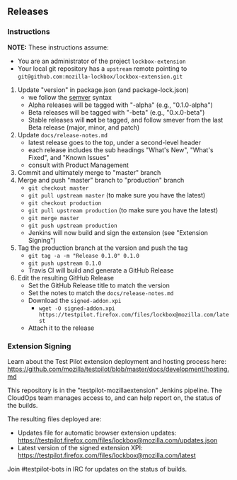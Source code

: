 ## Releases

### Instructions

**NOTE:** These instructions assume:

* You are an administrator of the project `lockbox-extension`
* Your local git repository has a `upstream` remote pointing to `git@github.com:mozilla-lockbox/lockbox-extension.git`

1. Update "version" in package.json (and package-lock.json)
    - we follow the [semver](http://semver.org/) syntax
    - Alpha releases will be tagged with "-alpha" (e.g., "0.1.0-alpha")
    - Beta releases will be tagged with "-beta" (e.g., "0.x.0-beta")
    - Stable releases will **not** be tagged, and follow smever from the last Beta release (major, minor, and patch)
2. Update `docs/release-notes.md`
    - latest release goes to the top, under a second-level header
    - each release includes the sub headings "What's New", "What's Fixed", and "Known Issues"
    - consult with Product Management
2. Commit and ultimately merge to "master" branch
3. Merge and push "master" branch to "production" branch
    - `git checkout master`
    - `git pull upstream master` (to make sure you have the latest)
    - `git checkout production`
    - `git pull upstream production` (to make sure you have the latest)
    - `git merge master`
    - `git push upstream production`
    - Jenkins will now build and sign the extension (see "Extension Signing")
4. Tag the production branch at the version and push the tag
    - `git tag -a -m "Release 0.1.0" 0.1.0`
    - `git push upstream 0.1.0`
    - Travis CI will build and generate a GitHub Release
7. Edit the resulting GitHub Release
    - Set the GitHub Release title to match the version
    - Set the notes to match the `docs/release-notes.md`
    - Download the `signed-addon.xpi`
        - `wget -O signed-addon.xpi https://testpilot.firefox.com/files/lockbox@mozilla.com/latest`
    - Attach it to the release


### Extension Signing

Learn about the Test Pilot extension deployment and hosting process here:  
https://github.com/mozilla/testpilot/blob/master/docs/development/hosting.md

This repository is in the "testpilot-mozillaextension" Jenkins pipeline.
The CloudOps team manages access to, and can help report on, the status of the
builds.

The resulting files deployed are:

- Updates file for automatic browser extension updates: https://testpilot.firefox.com/files/lockbox@mozilla.com/updates.json
- Latest version of the signed extension XPI: https://testpilot.firefox.com/files/lockbox@mozilla.com/latest

Join #testpilot-bots in IRC for updates on the status of builds.
